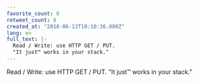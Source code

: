 ```yaml
---
favorite_count: 0
retweet_count: 0
created_at: "2018-06-13T10:10:36.000Z"
lang: en
full_text: |-
  Read / Write: use HTTP GET / PUT. 
  "It just™️ works in your stack."
---
```


Read / Write: use HTTP GET / PUT. "It just™️ works in your stack."

